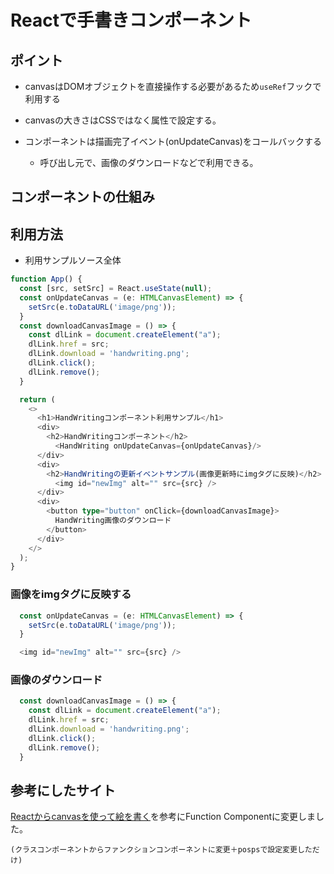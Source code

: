 # Reactで手書きコンポーネント

## ポイント

* canvasはDOMオブジェクトを直接操作する必要があるため`useRef`フックで利用する

* canvasの大きさはCSSではなく属性で設定する。

* コンポーネントは描画完了イベント(onUpdateCanvas)をコールバックする
  * 呼び出し元で、画像のダウンロードなどで利用できる。


## コンポーネントの仕組み

## 利用方法

* 利用サンプルソース全体

```typescript
function App() {
  const [src, setSrc] = React.useState(null);
  const onUpdateCanvas = (e: HTMLCanvasElement) => {
    setSrc(e.toDataURL('image/png'));
  }
  const downloadCanvasImage = () => {
    const dlLink = document.createElement("a"); 
    dlLink.href = src;
    dlLink.download = 'handwriting.png';
    dlLink.click();
    dlLink.remove();  
  }

  return (
    <>
      <h1>HandWritingコンポーネント利用サンプル</h1>
      <div>
        <h2>HandWritingコンポーネント</h2>
          <HandWriting onUpdateCanvas={onUpdateCanvas}/>
      </div>
      <div>
        <h2>HandWritingの更新イベントサンプル(画像更新時にimgタグに反映)</h2>
          <img id="newImg" alt="" src={src} />
      </div>
      <div>
        <button type="button" onClick={downloadCanvasImage}>
          HandWriting画像のダウンロード
        </button>
      </div>
    </>
  );
}
```
### 画像をimgタグに反映する
```typescript
  const onUpdateCanvas = (e: HTMLCanvasElement) => {
    setSrc(e.toDataURL('image/png'));
  }
```

```typescript
  <img id="newImg" alt="" src={src} />
```

### 画像のダウンロード
```typescript
  const downloadCanvasImage = () => {
    const dlLink = document.createElement("a"); 
    dlLink.href = src;
    dlLink.download = 'handwriting.png';
    dlLink.click();
    dlLink.remove();  
  }
```

## 参考にしたサイト
[Reactからcanvasを使って絵を書く](https://qiita.com/ebkn/items/af3b53f560eb023a200f)を参考にFunction Componentに変更しました。

    (クラスコンポーネントからファンクションコンポーネントに変更＋pospsで設定変更しただけ)


